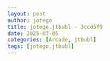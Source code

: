 ```yaml
---
layout: post
author: jotego
title: jotego.jtbubl - 3ccd5f9
date: 2025-07-05
categories: [Arcade, jtbubl]
tags: [jotego.jtbubl]
---
```


